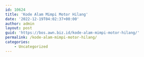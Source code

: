```yaml
---
id: 10624
title: 'Kode Alam Mimpi Motor Hilang'
date: '2022-12-19T04:02:37+00:00'
author: admin
layout: post
guid: 'https://bos.awn.biz.id/kode-alam-mimpi-motor-hilang/'
permalink: /kode-alam-mimpi-motor-hilang/
categories:
    - Uncategorized
---
```


